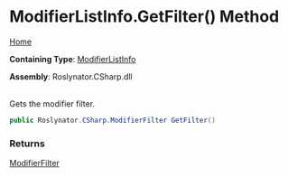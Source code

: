 # ModifierListInfo\.GetFilter\(\) Method

[Home](../../../../../README.md)

**Containing Type**: [ModifierListInfo](../README.md)

**Assembly**: Roslynator\.CSharp\.dll

\
Gets the modifier filter\.

```csharp
public Roslynator.CSharp.ModifierFilter GetFilter()
```

### Returns

[ModifierFilter](../../../ModifierFilter/README.md)


